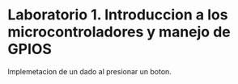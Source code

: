# Laboratorio 1. Introduccion a los microcontroladores y manejo de GPIOS

Implemetacion de un dado al presionar un boton.

